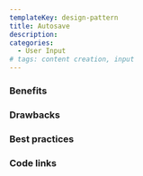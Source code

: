 ```yaml
---
templateKey: design-pattern
title: Autosave
description:
categories:
  - User Input
# tags: content creation, input
---
```


### Benefits

### Drawbacks

### Best practices

### Code links